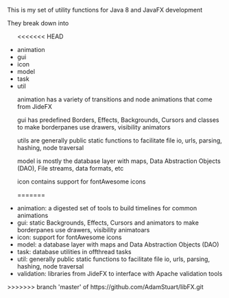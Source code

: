 

This is my set of utility functions for Java 8 and JavaFX development<p>
They break down into <ul>
<<<<<<< HEAD
<li>animation</li> 
<li>gui</li> 
<li>icon</li> 
<li>model </li> 
<li>task</li> 
<li>util</li> 


animation has a variety of transitions and node animations that come from JideFX<p>

gui has predefined Borders, Effects, Backgrounds, Cursors and classes to make borderpanes use drawers, visibility animators<p>

utils are generally public static functions to facilitate file io, urls, parsing, hashing, node traversal<p>

model is mostly the database layer with maps, Data Abstraction Objects (DAO), File streams, data formats, etc <p>

icon contains support for fontAwesome icons


 
=======
<li>animation: a digested set of tools to build timelines for common animations</li> 
<li>gui: static Backgrounds, Effects, Cursors and animators to make borderpanes use drawers, visibility animatoars</li> 
<li>icon: support for fontAwesome icons</li> 
<li>model: a database layer with maps and Data Abstraction Objects (DAO)</li> 
<li>task: database utilities in offthread tasks</li> 
<li>util: generally public static functions to facilitate file io, urls, parsing, hashing, node traversal</li>
<li>validation:  libraries from JideFX to interface with Apache validation tools</li> 
</ul>
>>>>>>> branch 'master' of https://github.com/AdamStuart/libFX.git
